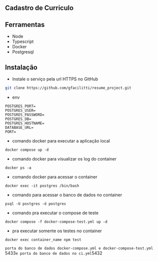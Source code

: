 ## Cadastro de Curriculo


## Ferramentas

- Node
- Typescript
- Docker 
- Postgresql

## Instalação

- Instale o serviço pela url HTTPS no GitHub

```bash
git clone https://github.com/gfacilitti/resume_project.git
```
- env
```
POSTGRES_PORT=
POSTGRES_USER=
POSTGRES_PASSWORD=
POSTGRES_DB=
POSTGRES_HOSTNAME=
DATABASE_URL=
PORT=
```

- comando docker para executar a aplicação local

```
docker compose up -d
```

- comando docker para visualizar os log do container

```
docker ps -a
```

- comando docker para acessar o container

```
docker exec -it postgres /bin/bash
```

- comando para acessar o banco de dados no container

```
psql -U postgres -d postgres
```

- comando pra executar o compose de teste

```
docker compose -f docker-compose-test.yml up -d
```

- pra executar somente os testes no container

```
docker exec container_name npm test
```


`porta do banco de dados docker-compose.yml e docker-compose-test.yml `5433` e porta do banco de dados no ci.yml `5432` `